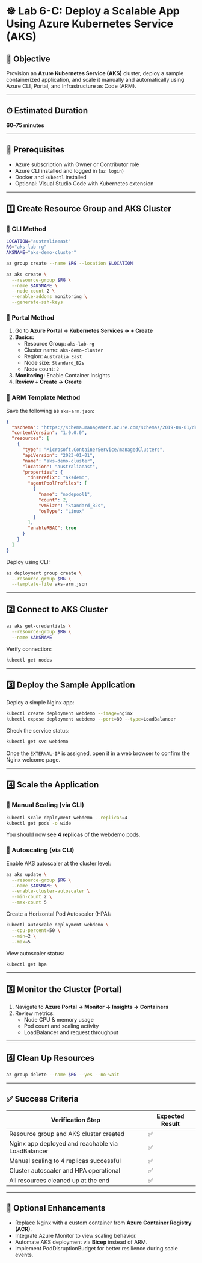 
# ☸️ Lab 6-C: Deploy a Scalable App Using Azure Kubernetes Service (AKS)

## 🎯 Objective
Provision an **Azure Kubernetes Service (AKS)** cluster, deploy a sample containerized application, and scale it manually and automatically using Azure CLI, Portal, and Infrastructure as Code (ARM).

---

## ⏱ Estimated Duration
**60–75 minutes**

---

## 🧭 Prerequisites
- Azure subscription with Owner or Contributor role  
- Azure CLI installed and logged in (`az login`)  
- Docker and `kubectl` installed  
- Optional: Visual Studio Code with Kubernetes extension

---

## 1️⃣ Create Resource Group and AKS Cluster

### 🔹 CLI Method

```bash
LOCATION="australiaeast"
RG="aks-lab-rg"
AKSNAME="aks-demo-cluster"

az group create --name $RG --location $LOCATION

az aks create \
  --resource-group $RG \
  --name $AKSNAME \
  --node-count 2 \
  --enable-addons monitoring \
  --generate-ssh-keys
```

### 🔹 Portal Method

1. Go to **Azure Portal → Kubernetes Services → + Create**
2. **Basics:**
   - Resource Group: `aks-lab-rg`
   - Cluster name: `aks-demo-cluster`
   - Region: `Australia East`
   - Node size: `Standard_B2s`
   - Node count: `2`
3. **Monitoring:** Enable Container Insights  
4. **Review + Create → Create**

### 🔹 ARM Template Method

Save the following as `aks-arm.json`:

```json
{
  "$schema": "https://schema.management.azure.com/schemas/2019-04-01/deploymentTemplate.json#",
  "contentVersion": "1.0.0.0",
  "resources": [
    {
      "type": "Microsoft.ContainerService/managedClusters",
      "apiVersion": "2023-01-01",
      "name": "aks-demo-cluster",
      "location": "australiaeast",
      "properties": {
        "dnsPrefix": "aksdemo",
        "agentPoolProfiles": [
          {
            "name": "nodepool1",
            "count": 2,
            "vmSize": "Standard_B2s",
            "osType": "Linux"
          }
        ],
        "enableRBAC": true
      }
    }
  ]
}
```

Deploy using CLI:

```bash
az deployment group create \
  --resource-group $RG \
  --template-file aks-arm.json
```

---

## 2️⃣ Connect to AKS Cluster

```bash
az aks get-credentials \
  --resource-group $RG \
  --name $AKSNAME
```

Verify connection:

```bash
kubectl get nodes
```

---

## 3️⃣ Deploy the Sample Application

Deploy a simple Nginx app:

```bash
kubectl create deployment webdemo --image=nginx
kubectl expose deployment webdemo --port=80 --type=LoadBalancer
```

Check the service status:

```bash
kubectl get svc webdemo
```

Once the `EXTERNAL-IP` is assigned, open it in a web browser to confirm the Nginx welcome page.

---

## 4️⃣ Scale the Application

### 🔹 Manual Scaling (via CLI)

```bash
kubectl scale deployment webdemo --replicas=4
kubectl get pods -o wide
```

You should now see **4 replicas** of the webdemo pods.

### 🔹 Autoscaling (via CLI)

Enable AKS autoscaler at the cluster level:

```bash
az aks update \
  --resource-group $RG \
  --name $AKSNAME \
  --enable-cluster-autoscaler \
  --min-count 2 \
  --max-count 5
```

Create a Horizontal Pod Autoscaler (HPA):

```bash
kubectl autoscale deployment webdemo \
  --cpu-percent=50 \
  --min=2 \
  --max=5
```

View autoscaler status:

```bash
kubectl get hpa
```

---

## 5️⃣ Monitor the Cluster (Portal)

1. Navigate to **Azure Portal → Monitor → Insights → Containers**
2. Review metrics:
   - Node CPU & memory usage
   - Pod count and scaling activity
   - LoadBalancer and request throughput

---

## 6️⃣ Clean Up Resources

```bash
az group delete --name $RG --yes --no-wait
```

---

## ✅ Success Criteria

| Verification Step | Expected Result |
|--------------------|------------------|
| Resource group and AKS cluster created | ✅ |
| Nginx app deployed and reachable via LoadBalancer | ✅ |
| Manual scaling to 4 replicas successful | ✅ |
| Cluster autoscaler and HPA operational | ✅ |
| All resources cleaned up at the end | ✅ |

---

## 🧩 Optional Enhancements

- Replace Nginx with a custom container from **Azure Container Registry (ACR)**.  
- Integrate Azure Monitor to view scaling behavior.  
- Automate AKS deployment via **Bicep** instead of ARM.  
- Implement PodDisruptionBudget for better resilience during scale events.

